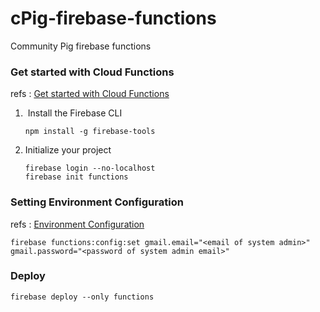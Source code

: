 # cPig-firebase-functions

Community Pig firebase functions

### Get started with Cloud Functions

refs : [Get started with Cloud Functions](https://firebase.google.com/docs/functions/get-started)

1.  Install the Firebase CLI
    
    ```
    npm install -g firebase-tools
    ```

2.  Initialize your project

    ```
    firebase login --no-localhost
    firebase init functions
    ```
    
### Setting Environment Configuration

refs : [Environment Configuration](https://firebase.google.com/docs/functions/config-env)

```
firebase functions:config:set gmail.email="<email of system admin>" gmail.password="<password of system admin email>"
```

### Deploy

```
firebase deploy --only functions
```

